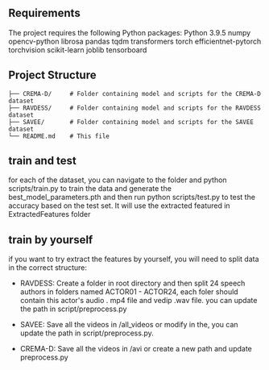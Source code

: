 ## Requirements

The project requires the following Python packages:
Python 3.9.5
numpy
opencv-python
librosa
pandas
tqdm
transformers
torch
efficientnet-pytorch
torchvision
scikit-learn
joblib
tensorboard

## Project Structure
```
├── CREMA-D/     # Folder containing model and scripts for the CREMA-D dataset
├── RAVDESS/     # Folder containing model and scripts for the RAVDESS dataset
├── SAVEE/       # Folder containing model and scripts for the SAVEE dataset
└── README.md    # This file
```


## train and test
for each of the dataset, you can navigate to the folder and python scripts/train.py to train the data and generate the best_model_parameters.pth and then run python scripts/test.py to test the accuracy based on the test set. It will use the extracted featured in ExtractedFeatures folder

## train by yourself
if you want to try extract the features by yourself, you will need to split data in the correct structure:
- RAVDESS:
    Create a folder in root directory and then split 24 speech authors in folders named ACTOR01 - ACTOR24, each foler should contain this actor's audio . mp4 file and vedip .wav file. you can update the path in script/preprocess.py

- SAVEE:
    Save all the videos in /all_videos or modify in the, you can update the path in script/preprocess.py.

- CREMA-D:
    Save all the videos in /avi or create a new path and update preprocess.py

    
